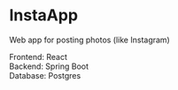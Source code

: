# InstaApp
Web app for posting photos (like Instagram)  

Frontend: React  
Backend: Spring Boot  
Database: Postgres  
